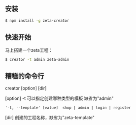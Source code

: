 
## 安装

```sh
$ npm install -g zeta-creator
```

## 快速开始

马上搭建一个zeta工程：

```bash
$ creator -t admin zeta-admin
```

## 糟糕的命令行
  creator [option] [dir]
  
  [option]
  -t 可以指定创建哪种类型的模板 缺省为"admin"

    '-t, --template' [value]  shop | admin | login | register

  [dir]
  创建的工程名称，缺省为"zeta-template"
